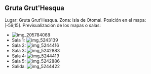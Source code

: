 ## Gruta Grut'Hesqua
Lugar: Gruta Grut'Hesqua.
Zona: Isla de Otomai.
Posición en el mapa: [-59,15].
Previsualización de los mapas o salas:
- ![img_205784068](https://media.discordapp.net/attachments/1115311447145193482/1115347752650551336/205784068.jpg)
- Sala 1: ![img_5243139](https://media.discordapp.net/attachments/1115311447145193482/1115356671447932958/5243139.jpg)
- Sala 2: ![img_5244416](https://media.discordapp.net/attachments/1115311447145193482/1115356675126337698/5244416.jpg)
- Sala 3: ![img_5242883](https://media.discordapp.net/attachments/1115311447145193482/1115356666544791603/5242883.jpg)
- Sala 4: ![img_5244419](https://media.discordapp.net/attachments/1115311447145193482/1115356676648869908/5244419.jpg)
- Sala 5: ![img_5242886](https://media.discordapp.net/attachments/1115311447145193482/1115356669870882978/5242886.jpg)
- Salida: ![img_5244422](https://media.discordapp.net/attachments/1115311447145193482/1115356678087508010/5244422.jpg)